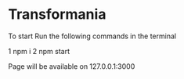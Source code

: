 # Transformania

To start Run the following commands in the terminal 

1 npm i
2 npm start

Page will be available on 127.0.0.1:3000 